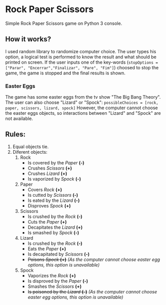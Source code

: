 # Rock Paper Scissors
Simple Rock Paper Scissors game on Python 3 console.

## How it works?
  I used random library to randomize computer choice.
  The user types his option, a logical test is performed to know the result and what should be printed on screen. If the user inputs one of the key-words (```stopOptions = ["Parar", "Encerrar","Finalizar", "Pare", "Fim"]```) choosed to stop the game, the game is stopped and the final results is shown.
  
### Easter Eggs
  The game has some easter eggs from the tv show "The Big Bang Theory". The user can also choose "Lizard" or "Spock": ``` possibleChoices = [rock, paper, scissors, lizard, spock] ```
  However, the computer cannot choose the easter eggs objects, so interactions between "Lizard" and "Spock" are not available.
  
## Rules:
  1. Equal objects tie.
  2. Diferent objects:
     1. Rock
          * Is covered by the _Paper_ **(-)**           
          * Crushes _Scissors_ __(+)__           
          * Crushes _Lizard_ **(+)**           
          * Is vaporized by _Spock_ __(-)__          
     2. Paper
          * Covers _Rock_ **(+)**
          * Is cutted by _Scissors_ **(-)**
          * Is eated by the *Lizard* **(-)**
          * Disproves _Spock_ __(+)__          
     3. Scissors
          * Is crushed by the *Rock* __(-)__
          * Cuts the *Paper* **(+)**
          * Decapitates the _Lizard_ __(+)__
          * Is smashed by _Spock_ __(-)__      
     4. Lizard
          * Is crushed by the *Rock* __(-)__
          * Eats the _Paper_ **(+)**
          * Is decapitated by *Scissors* **(-)**
          * ~~Poisons *Spock* **(+)**~~ *(As the computer cannot choose easter egg options, this option is unavailable)*      
     5. Spock
          * Vaporizes the _Rock_ __(+)__
          * Is disproved by the _Paper_ **(-)**
          * Smashes the _Scissors_ **(+)**
          * ~~Is poisoned by the _Lizard_ **(-)**~~ *(As the computer cannot choose easter egg options, this option is unavailable)*
